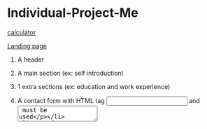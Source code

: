 # Individual-Project-Me
[calculator](https://github.com/risky16/Individual-Project-Me/tree/master/calculator)

[Landing page](https://risky16.github.io/Individual-Project-Me/)

1. A header

2. A main section (ex: self introduction) 

3. 1 extra sections (ex: education and work experience)

4. A contact form with HTML tag <input> and <textarea> must be used

5. A footer 

6. An animation

7. Your website needs to be responsive for at least a tablet / mobile or you can do both.

8. Use javascript to create Dark and Light More 


